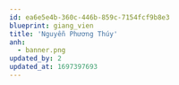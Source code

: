 ```yaml
---
id: ea6e5e4b-360c-446b-859c-7154fcf9b8e3
blueprint: giang_vien
title: 'Nguyễn Phương Thúy'
anh:
  - banner.png
updated_by: 2
updated_at: 1697397693
---
```

